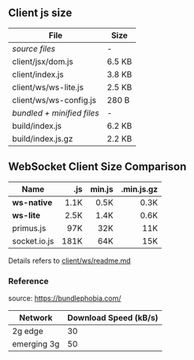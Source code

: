 ## Client js size

| File                       | Size   |
| -------------------------- | ------ |
| _source files_             | -      |
| client/jsx/dom.js          | 6.5 KB |
| client/index.js            | 3.8 KB |
| client/ws/ws-lite.js       | 2.5 KB |
| client/ws/ws-config.js     | 280 B  |
| _bundled + minified files_ | -      |
| build/index.js             | 6.2 KB |
| build/index.js.gz          | 2.2 KB |

## WebSocket Client Size Comparison

| Name          |  .js | min.js | .min.js.gz |
| ------------- | ---: | -----: | ---------: |
| **ws-native** | 1.1K |   0.5K |       0.3K |
| **ws-lite**   | 2.5K |   1.4K |       0.6K |
| primus.js     |  97K |    32K |        11K |
| socket.io.js  | 181K |    64K |        15K |

Details refers to [client/ws/readme.md](./client/ws/readme.md)

### Reference

source: https://bundlephobia.com/

| Network     | Download Speed (kB/s) |
| ----------- | --------------------- |
| 2g edge     | 30                    |
| emerging 3g | 50                    |
